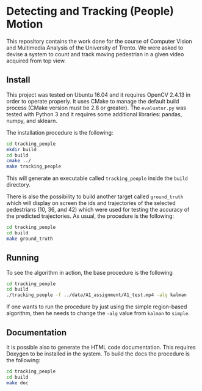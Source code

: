 # Detecting and Tracking (People) Motion

This repository contains the work done for the course of Computer Vision and Multimedia Analysis of
the University of Trento. We were asked to devise a system to count and track moving pedestrian
in a given video acquired from top view.

## Install

This project was tested on Ubuntu 16.04 and it requires OpenCV 2.4.13 in order to operate properly.
It uses CMake to manage the default build process (CMake version must be 2.8 or greater).
The `evaluator.py` was tested with Python 3 and it requires some additional libraries: pandas, numpy,
and sklearn.

The installation procedure is the following:
```bash
cd tracking_people
mkdir build
cd build
cmake ../
make tracking_people
```
This will generate an executable called `tracking_people` inside the `build` directory.

There is also the possibility to build another target called `ground_truth` which will
display on screen the ids and trajectories of the selected pedestrians (10, 36, and 42)
which were used for testing the accuracy of the predicted trajectories.
As usual, the procedure is the following:
```bash
cd tracking_people
cd build
make ground_truth
```

## Running

To see the algorithm in action, the base procedure is the following
```bash
cd tracking_people
cd build
./tracking_people -f ../data/A1_assignment/A1_test.mp4 -alg kalman
```
If one wants to run the procedure by just using the simple region-based algorithm, then he needs to
change the `-alg` value from `kalman` to `simple`.

## Documentation

It is possible also to generate the HTML code documentation. This requires Doxygen to be installed
in the system. To build the docs the procedure is the following:
```bash
cd tracking_people
cd build
make doc
```
